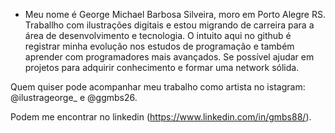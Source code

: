 - Meu nome é George Michael Barbosa Silveira, moro em Porto Alegre RS. Traballho com ilustrações digitais e estou migrando de carreira para a área de desenvolvimento e tecnologia.
O intuito aqui no github é registrar minha evolução nos estudos de programação e também aprender com programadores mais avançados. Se possível ajudar em projetos para adquirir conhecimento e formar uma network sólida.

Quem quiser pode acompanhar meu trabalho como artista no istagram:
@ilustrageorge_ e @ggmbs26. 

Podem me encontrar no linkedin (https://www.linkedin.com/in/gmbs88/).


<!---
GeorgeMBS/GeorgeMBS is a ✨ special ✨ repository because its `README.md` (this file) appears on your GitHub profile.
You can click the Preview link to take a look at your changes.
--->
